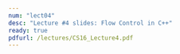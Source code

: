 ```yaml
---
num: "lect04"
desc: "Lecture #4 slides: Flow Control in C++"
ready: true
pdfurl: /lectures/CS16_Lecture4.pdf
---
```

